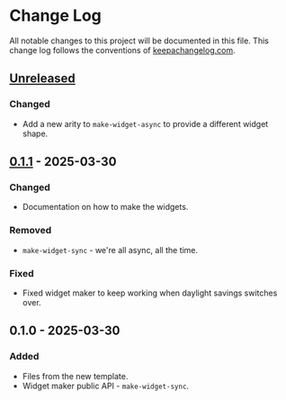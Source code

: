 # Change Log
All notable changes to this project will be documented in this file. This change log follows the conventions of [keepachangelog.com](http://keepachangelog.com/).

## [Unreleased]
### Changed
- Add a new arity to `make-widget-async` to provide a different widget shape.

## [0.1.1] - 2025-03-30
### Changed
- Documentation on how to make the widgets.

### Removed
- `make-widget-sync` - we're all async, all the time.

### Fixed
- Fixed widget maker to keep working when daylight savings switches over.

## 0.1.0 - 2025-03-30
### Added
- Files from the new template.
- Widget maker public API - `make-widget-sync`.

[Unreleased]: https://sourcehost.site/your-name/utils/compare/0.1.1...HEAD
[0.1.1]: https://sourcehost.site/your-name/utils/compare/0.1.0...0.1.1
